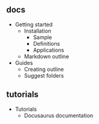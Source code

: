 ## docs

* Getting started
    * Installation
        * Sample
        * Definitions
        * Applications
    * Markdown outline
* Guides
    * Creating outline
    * Suggest folders

## tutorials

* Tutorials
    * Docusaurus documentation